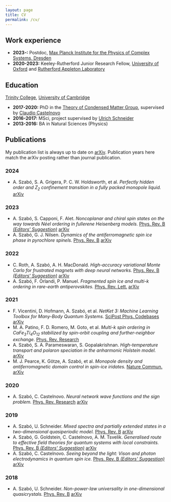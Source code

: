 ```yaml
---
layout: page
title: CV
permalink: /cv/
---
```


## Work experience

* **2023-:** Postdoc, [Max Planck Institute for the Physics of Complex Systems, Dresden](https://www.pks.mpg.de/)
* **2020-2023:** Keeley-Rutherford Junior Research Fellow, [University of Oxford](https://www.physics.ox.ac.uk/) and [Rutherford Appleton Laboratory](https://www.isis.stfc.ac.uk/)

## Education

[Trinity College](https://www.trin.cam.ac.uk/), [University of Cambridge](https://www.phy.cam.ac.uk/)

* **2017-2020:** PhD in the [Theory of Condensed Matter Group](https://www.tcm.phy.cam.ac.uk/), supervised by [Claudio Castelnovo](https://www.tcm.phy.cam.ac.uk/profiles/cc726/)
* **2016-2017:** MSci, project supervised by [Ulrich Schneider](https://www.manybody.phy.cam.ac.uk/)
* **2013-2016:** BA in Natural Sciences (Physics)

## Publications

My publication list is always up to date on [arXiv](https://arxiv.org/a/szabo_a_1.html).
Publication years here match the arXiv posting rather than journal publication.

### 2024

* A. Szabó, S. A. Grigera, P. C. W. Holdsworth, et al. *Perfectly hidden order and Z<sub>2</sub> confinement transition in a fully packed monopole liquid.* [arXiv](https://arxiv.org/abs/2406.09336)

### 2023

* A. Szabó, S. Capponi, F. Alet. *Noncoplanar and chiral spin states on the way towards Néel ordering in fullerene Heisenberg models.* [Phys. Rev. B *(Editors' Suggestion)*](https://doi.org/10.1103/PhysRevB.109.054410) [arXiv](https://arxiv.org/abs/2311.01496)
* A. Szabó, G. J. Nilsen. *Dynamics of the antiferromagnetic spin ice phase in pyrochlore spinels.* [Phys. Rev. B](https://doi.org/10.1103/PhysRevB.109.104425) [arXiv](https://arxiv.org/abs/2305.16386)

### 2022

* C. Roth, A. Szabó, A. H. MacDonald. *High-accuracy variational Monte Carlo for frustrated magnets with deep neural networks.* [Phys. Rev. B *(Editors' Suggestion)*](https://doi.org/10.1103/PhysRevB.108.054410) [arXiv](https://arxiv.org/abs/2211.07749)
* A. Szabó, F. Orlandi, P. Manuel. *Fragmented spin ice and multi-k ordering in rare-earth antiperovskites.* [Phys. Rev. Lett.](https://doi.org/10.1103/PhysRevLett.129.247201) [arXiv](https://arxiv.org/abs/2203.08834)

### 2021

* F. Vicentini, D. Hofmann, A. Szabó, et al. *NetKet 3: Machine Learning Toolbox for Many-Body Quantum Systems.* [SciPost Phys. Codebases](https://doi.org/10.21468/scipostphyscodeb.7) [arXiv](https://arxiv.org/abs/2112.10526)
* M. A. Patino, F. D. Romero, M. Goto, et al. *Multi-k spin ordering in CaFe<sub>3</sub>Ti<sub>4</sub>O<sub>12</sub> stabilized by spin-orbit coupling and further-neighbor exchange.* [Phys. Rev. Research](https://doi.org/10.1103/physrevresearch.3.043208)
* A. Szabó, S. A. Parameswaran, S. Gopalakrishnan. *High-temperature transport and polaron speciation in the anharmonic Holstein model.* [arXiv](https://doi.org/10.48550/arxiv.2110.10170)
* M. J. Pearce, K. Götze, A. Szabó, et al. *Monopole density and antiferromagnetic domain control in spin-ice iridates.* [Nature Commun.](https://doi.org/10.1038/s41467-022-27964-y) [arXiv](https://arxiv.org/abs/2102.04483)

### 2020

* A. Szabó, C. Castelnovo. *Neural network wave functions and the sign problem.* [Phys. Rev. Research](https://doi.org/10.1103/physrevresearch.2.033075) [arXiv](https://arxiv.org/abs/2002.04613)

### 2019

* A. Szabó, U. Schneider. *Mixed spectra and partially extended states in a two-dimensional quasiperiodic model.* [Phys. Rev. B](https://doi.org/10.1103/physrevb.101.014205) [arXiv](https://arxiv.org/abs/1909.02048)
* A. Szabó, G. Goldstein, C. Castelnovo, A. M. Tsvelik. *Generalised route to effective field theories for quantum systems with local constraints.* [Phys. Rev. B *(Editors' Suggestion)*](https://doi.org/10.1103/physrevb.100.085113) [arXiv](https://arxiv.org/abs/1904.12868)
* A. Szabó, C. Castelnovo. *Seeing beyond the light: Vison and photon electrodynamics in quantum spin ice.* [Phys. Rev. B *(Editors' Suggestion)*](https://doi.org/10.1103/physrevb.100.014417) [arXiv](https://arxiv.org/abs/1902.08641)

### 2018

* A. Szabó, U. Schneider. *Non-power-law universality in one-dimensional quasicrystals.* [Phys. Rev. B](https://doi.org/10.1103/physrevb.98.134201) [arXiv](https://arxiv.org/abs/1803.09756)
